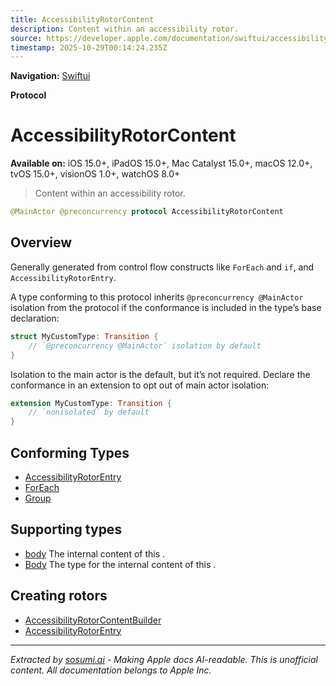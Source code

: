 ```yaml
---
title: AccessibilityRotorContent
description: Content within an accessibility rotor.
source: https://developer.apple.com/documentation/swiftui/accessibilityrotorcontent
timestamp: 2025-10-29T00:14:24.235Z
---
```


**Navigation:** [Swiftui](/documentation/swiftui)

**Protocol**

# AccessibilityRotorContent

**Available on:** iOS 15.0+, iPadOS 15.0+, Mac Catalyst 15.0+, macOS 12.0+, tvOS 15.0+, visionOS 1.0+, watchOS 8.0+

> Content within an accessibility rotor.

```swift
@MainActor @preconcurrency protocol AccessibilityRotorContent
```

## Overview

Generally generated from control flow constructs like `ForEach` and `if`, and `AccessibilityRotorEntry`.

A type conforming to this protocol inherits `@preconcurrency @MainActor` isolation from the protocol if the conformance is included in the type’s base declaration:

```swift
struct MyCustomType: Transition {
    // `@preconcurrency @MainActor` isolation by default
}
```

Isolation to the main actor is the default, but it’s not required. Declare the conformance in an extension to opt out of main actor isolation:

```swift
extension MyCustomType: Transition {
    // `nonisolated` by default
}
```

## Conforming Types

- [AccessibilityRotorEntry](/documentation/swiftui/accessibilityrotorentry)
- [ForEach](/documentation/swiftui/foreach)
- [Group](/documentation/swiftui/group)

## Supporting types

- [body](/documentation/swiftui/accessibilityrotorcontent/body-swift.property) The internal content of this .
- [Body](/documentation/swiftui/accessibilityrotorcontent/body-swift.associatedtype) The type for the internal content of this .

## Creating rotors

- [AccessibilityRotorContentBuilder](/documentation/swiftui/accessibilityrotorcontentbuilder)
- [AccessibilityRotorEntry](/documentation/swiftui/accessibilityrotorentry)

---

*Extracted by [sosumi.ai](https://sosumi.ai) - Making Apple docs AI-readable.*
*This is unofficial content. All documentation belongs to Apple Inc.*
